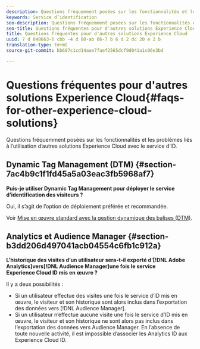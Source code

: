 ```yaml
---
description: Questions fréquemment posées sur les fonctionnalités et les problèmes liés à l’utilisation d’autres solutions Experience Cloud avec le service d’ID.
keywords: Service d’identification
seo-description: Questions fréquemment posées sur les fonctionnalités et les problèmes liés à l’utilisation d’autres solutions Experience Cloud avec le service d’ID.
seo-title: Questions fréquentes pour d'autres solutions Experience Cloud
title: Questions fréquentes pour d'autres solutions Experience Cloud
uuid: 7 d 848663-6 cbb -4 d 80-ab 06-7 b 6 d 2 dc 20 e 2 b
translation-type: tm+mt
source-git-commit: bb687c1cd14aae7faef2565dcf9d041a1c06e3bd

---
```



# Questions fréquentes pour d&#39;autres solutions Experience Cloud{#faqs-for-other-experience-cloud-solutions}

Questions fréquemment posées sur les fonctionnalités et les problèmes liés à l’utilisation d’autres solutions Experience Cloud avec le service d’ID.

## Dynamic Tag Management (DTM) {#section-7ac4b9c1f1fd45a5a03eac3fb5968af7}

**Puis-je utiliser Dynamic Tag Management pour déployer le service d’identification des visiteurs ?**

Oui, il s’agit de l’option de déploiement préférée et recommandée.

Voir [Mise en œuvre standard avec la gestion dynamique des balises (DTM)](../mcvid-implementation-guides/mcvid-standard.md#concept-89cd0199a9634fc48644f2d61e3d2445).

## Analytics et Audience Manager {#section-b3dd206d497041acb04554c6fb1c912a}

**L’historique des visites d’un utilisateur sera-t-il exporté d’[!DNL Adobe Analytics]vers[!DNL Audience Manager]une fois le service Experience Cloud ID mis en œuvre ?**

Il y a deux possibilités :

* Si un utilisateur effectue des visites une fois le service d’ID mis en œuvre, le visiteur et son historique sont alors inclus dans l’exportation des données vers [!DNL Audience Manager].
* Si un utilisateur n’effectue aucune visite une fois le service d’ID mis en œuvre, le visiteur et son historique ne sont alors pas inclus dans l’exportation des données vers Audience Manager. En l’absence de toute nouvelle activité, il est impossible d’associer les Analytics ID aux Experience Cloud ID.


